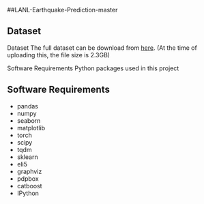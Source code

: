 ##LANL-Earthquake-Prediction-master

## Dataset
Dataset
The full dataset can be download from [here](https://www.kaggle.com/c/LANL-Earthquake-Prediction/data). (At the time of uploading this, the file size is 2.3GB)  


Software Requirements
Python packages used in this project

 ## Software Requirements
* pandas
* numpy
* seaborn 
* matplotlib
* torch
* scipy
* tqdm
* sklearn
* eli5
* graphviz
* pdpbox
* catboost
* IPython

